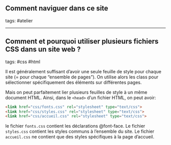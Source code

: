 ## Comment naviguer dans ce site

tags: #atelier

----

## Comment et pourquoi utiliser plusieurs fichiers CSS dans un site web ?

tags: #css #html

Il est généralement suffisant d’avoir une seule feuille de style pour chaque site (= pour chaque “ensemble de pages”).
On utilise alors les class pour sélectionner spécifiquement des éléments sur différentes pages.

Mais on peut parfaitement lier plusieurs feuilles de style à un même document HTML. Ainsi, dans le `<head>` d’un fichier HTML, on peut avoir:
```html
<link href="css/fonts.css" rel="stylesheet" type="text/css">
<link href="css/styles.css" rel="stylesheet" type="text/css">
<link href="css/accueil.css" rel="stylesheet" type="text/css">
```

le fichier `fonts.css` contient les déclarations @font-face.
Le fichier `styles.css` contient les styles communs à l’ensemble du site.
Le fichier `accueil.css` ne contient que des styles spécifiques à la page d’accueil.
